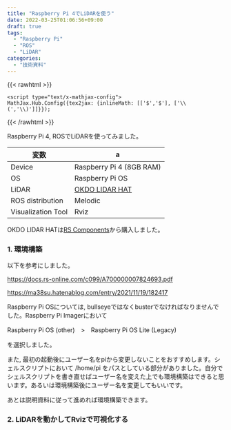 ```yaml
---
title: "Raspberry Pi 4でLiDARを使う"
date: 2022-03-25T01:06:56+09:00
draft: true
tags:
  - "Raspberry Pi"
  - "ROS"
  - "LiDAR"
categories:
  - "技術資料"
---
```


<!--more-->

{{< rawhtml >}}
<script src="https://cdnjs.cloudflare.com/ajax/libs/mathjax/2.7.4/MathJax.js?config=TeX-AMS-MML_HTMLorMML"></script>
    <script type="text/x-mathjax-config">
    MathJax.Hub.Config({tex2jax: {inlineMath: [['$','$'], ['\\(','\\)']]}});
</script>
{{< /rawhtml >}}

Raspberry Pi 4, ROSでLiDARを使ってみました。

|  変数 |  a  |
| ---- |----|
|  Device  |  Raspberry Pi 4 (8GB RAM)|
|  OS  |  Raspberry Pi OS |
|  LiDAR  |  [OKDO LIDAR HAT](https://www.okdo.com/p/lidar-module-with-bracket/) |
|  ROS distribution  |  Melodic |
|  Visualization Tool  |  Rviz |

OKDO LIDAR HATは[RS Components](https://jp.rs-online.com/web/p/sensor-development-tools/2037609)から購入しました。

### 1. 環境構築
以下を参考にしました。

https://docs.rs-online.com/c099/A700000007824693.pdf

https://ma38su.hatenablog.com/entry/2021/11/19/182417

Raspberry Pi OSについては, bullseyeではなくbusterでなければなりませんでした。Raspberry Pi Imagerにおいて

Raspberry Pi OS (other)　>　Raspberry Pi OS Lite (Legacy)

を選択しました。

また, 最初の起動後にユーザー名をpiから変更しないことをおすすめします。シェルスクリプトにおいて /home/pi をパスとしている部分がありました。自分でシェルスクリプトを書き直せばユーザー名を変えた上でも環境構築はできると思います。あるいは環境構築後にユーザー名を変更してもいいです。

あとは説明資料に従って進めれば環境構築できます。

### 2. LiDARを動かしてRvizで可視化する
